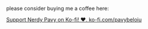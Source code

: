 

please consider buying me a coffee here:

[Support Nerdy Pavy on Ko-fi! ❤️. ko-fi.com/pavybeloiu](https://ko-fi.com/pavybeloiu)

